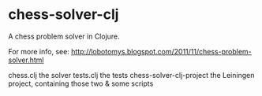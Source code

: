 chess-solver-clj
================

A chess problem solver in Clojure.

For more info, see: http://lobotomys.blogspot.com/2011/11/chess-problem-solver.html

chess.clj                       the solver
tests.clj                       the tests
chess-solver-clj-project        the Leiningen project, containing those two & some scripts

